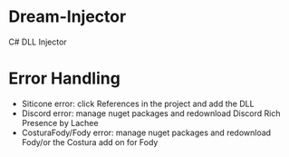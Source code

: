 # Dream-Injector
C# DLL Injector

# Error Handling
* Siticone error: click References in the project and add the DLL
* Discord error: manage nuget packages and redownload Discord Rich Presence by Lachee
* CosturaFody/Fody error: manage nuget packages and redownload Fody/or the Costura add on for Fody
